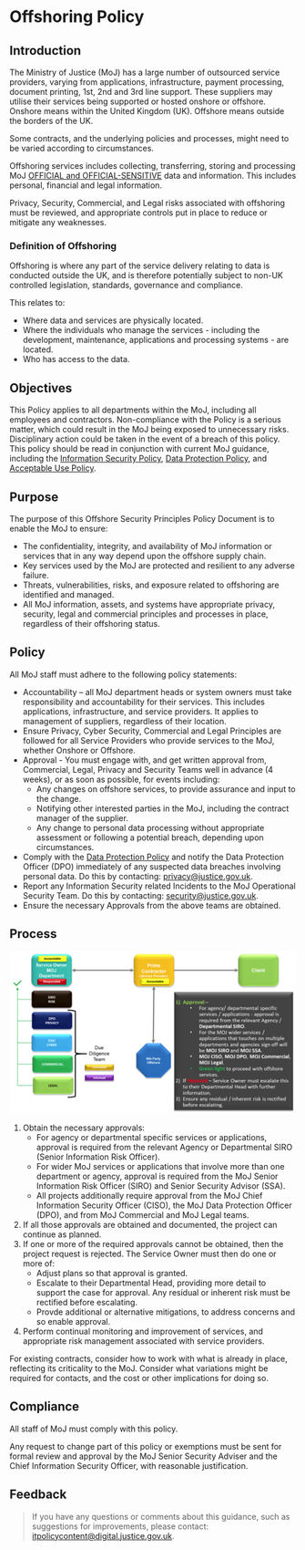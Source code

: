 # Offshoring Policy

## Introduction

The Ministry of Justice \(MoJ\) has a large number of outsourced service providers, varying from applications, infrastructure, payment processing, document printing, 1st, 2nd and 3rd line support. These suppliers may utilise their services being supported or hosted onshore or offshore. Onshore means within the United Kingdom \(UK\). Offshore means outside the borders of the UK.

Some contracts, and the underlying policies and processes, might need to be varied according to circumstances.

Offshoring services includes collecting, transferring, storing and processing MoJ [OFFICIAL and OFFICIAL-SENSITIVE](official-official-sensitive.md) data and information. This includes personal, financial and legal information.

Privacy, Security, Commercial, and Legal risks associated with offshoring must be reviewed, and appropriate controls put in place to reduce or mitigate any weaknesses.

### Definition of Offshoring

Offshoring is where any part of the service delivery relating to data is conducted outside the UK, and is therefore potentially subject to non-UK controlled legislation, standards, governance and compliance.

This relates to:

-   Where data and services are physically located.
-   Where the individuals who manage the services - including the development, maintenance, applications and processing systems - are located.
-   Who has access to the data.

## Objectives

This Policy applies to all departments within the MoJ, including all employees and contractors. Non-compliance with the Policy is a serious matter, which could result in the MoJ being exposed to unnecessary risks. Disciplinary action could be taken in the event of a breach of this policy. This policy should be read in conjunction with current MoJ guidance, including the [Information Security Policy](https://intranet.justice.gov.uk/guidance/security/it-computer-security/), [Data Protection Policy](https://intranet.justice.gov.uk/guidance/knowledge-information/protecting-information/privacy-reform/), and [Acceptable Use Policy](acceptable-use-policy.md).

## Purpose

The purpose of this Offshore Security Principles Policy Document is to enable the MoJ to ensure:

-   The confidentiality, integrity, and availability of MoJ information or services that in any way depend upon the offshore supply chain.
-   Key services used by the MoJ are protected and resilient to any adverse failure.
-   Threats, vulnerabilities, risks, and exposure related to offshoring are identified and managed.
-   All MoJ information, assets, and systems have appropriate privacy, security, legal and commercial principles and processes in place, regardless of their offshoring status.

## Policy

All MoJ staff must adhere to the following policy statements:

-   Accountability – all MoJ department heads or system owners must take responsibility and accountability for their services. This includes applications, infrastructure, and service providers. It applies to management of suppliers, regardless of their location.
-   Ensure Privacy, Cyber Security, Commercial and Legal Principles are followed for all Service Providers who provide services to the MoJ, whether Onshore or Offshore.
-   Approval - You must engage with, and get written approval from, Commercial, Legal, Privacy and Security Teams well in advance \(4 weeks\), or as soon as possible, for events including:
    -   Any changes on offshore services, to provide assurance and input to the change.
    -   Notifying other interested parties in the MoJ, including the contract manager of the supplier.
    -   Any change to personal data processing without appropriate assessment or following a potential breach, depending upon circumstances.
-   Comply with the [Data Protection Policy](https://intranet.justice.gov.uk/guidance/knowledge-information/protecting-information/privacy-reform/) and notify the Data Protection Officer \(DPO\) immediately of any suspected data breaches involving personal data. Do this by contacting: [privacy@justice.gov.uk](mailto:privacy@justice.gov.uk).
-   Report any Information Security related Incidents to the MoJ Operational Security Team. Do this by contacting: [security@justice.gov.uk](mailto:security@justice.gov.uk).
-   Ensure the necessary Approvals from the above teams are obtained.

## Process

![A diagram showing the necessary stakeholders and approvers, described in the following text.](images/offshore-flow.png)

1.  Obtain the necessary approvals:
    -   For agency or departmental specific services or applications, approval is required from the relevant Agency or Departmental SIRO \(Senior Information Risk Officer\).
    -   For wider MoJ services or applications that involve more than one department or agency, approval is required from the MoJ Senior Information Risk Officer \(SIRO\) and Senior Security Advisor \(SSA\).
    -   All projects additionally require approval from the MoJ Chief Information Security Officer \(CISO\), the MoJ Data Protection Officer \(DPO\), and from MoJ Commercial and MoJ Legal teams.
2.  If all those approvals are obtained and documented, the project can continue as planned.
3.  If one or more of the required approvals cannot be obtained, then the project request is rejected. The Service Owner must then do one or more of:
    -   Adjust plans so that approval is granted.
    -   Escalate to their Departmental Head, providing more detail to support the case for approval. Any residual or inherent risk must be rectified before escalating.
    -   Provde additional or alternative mitigations, to address concerns and so enable approval.
4.  Perform continual monitoring and improvement of services, and appropriate risk management associated with service providers.

For existing contracts, consider how to work with what is already in place, reflecting its criticality to the MoJ. Consider what variations might be required for contacts, and the cost or other implications for doing so.

## Compliance

All staff of MoJ must comply with this policy.

Any request to change part of this policy or exemptions must be sent for formal review and approval by the MoJ Senior Security Adviser and the Chief Information Security Officer, with reasonable justification.

## Feedback

> If you have any questions or comments about this guidance, such as suggestions for improvements, please contact: [itpolicycontent@digital.justice.gov.uk](mailto:itpolicycontent@digital.justice.gov.uk).

